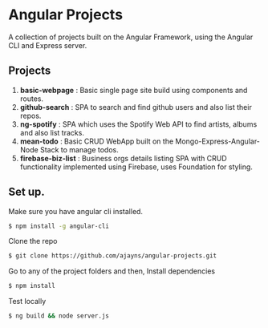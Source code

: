 # Angular Projects

A collection of projects built on the Angular Framework, using the Angular CLI and Express server.

## Projects
1. **basic-webpage** : Basic single page site build using components and routes.
2. **github-search** : SPA to search and find github users and also list their repos.
3. **ng-spotify** : SPA which uses the Spotify Web API to find artists, albums and also list tracks.
4. **mean-todo** : Basic CRUD WebApp built on the Mongo-Express-Angular-Node Stack to manage todos.
5. **firebase-biz-list** : Business orgs details listing SPA with CRUD functionality implemented using Firebase, uses Foundation for styling.


## Set up.
Make sure you have angular cli installed.
```bash
$ npm install -g angular-cli
```

Clone the repo
```bash
$ git clone https://github.com/ajayns/angular-projects.git
```

Go to any of the project folders and then,
Install dependencies
```bash
$ npm install
```

Test locally
```bash
$ ng build && node server.js
